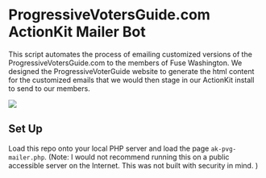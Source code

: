 # ProgressiveVotersGuide.com ActionKit Mailer Bot

This script automates the process of emailing customized versions of the ProgressiveVotersGuide.com to the members of Fuse Washington.  We designed the ProgressiveVoterGuide website to generate the html content for the customized emails that we would then stage in our ActionKit install to send to our members.  

<img src="./ak_mailer_bot.php" />

## Set Up

Load this repo onto your local PHP server and load the page `ak-pvg-mailer.php`.  (Note: I would not recommend running this on a public accessible server on the Internet.  This was not built with security in mind. )